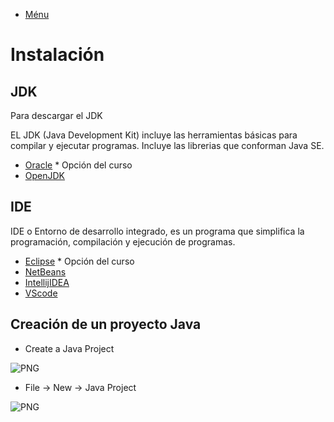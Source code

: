 - [Ménu](../README.md)

# Instalación

## JDK

Para descargar el JDK

EL JDK (Java Development Kit) incluye las herramientas básicas para compilar y ejecutar programas. Incluye las librerias que conforman Java SE.

- [Oracle](https://www.oracle.com/java/technologies/downloads) * Opción del curso
- [OpenJDK](https://openjdk.org/install/)

## IDE

IDE o Entorno de desarrollo integrado, es un programa que simplifica la programación, compilación y ejecución  de programas.

- [Eclipse](https://www.eclipse.org/downloads/) * Opción del curso
- [NetBeans](https://netbeans.apache.org/download/index.html)
- [IntellijIDEA](https://www.jetbrains.com/es-es/idea/)
- [VScode](https://code.visualstudio.com/)

## Creación de un proyecto Java

- Create a Java Project
<img alt="PNG" src="../Imagenes/Instalación/CreateJavaProyect.PNG" />

- File -> New -> Java Project
<img alt="PNG" src="../Imagenes/Instalación/CreateJavaProyect2.PNG" />
